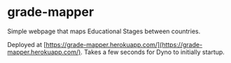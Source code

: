 # grade-mapper
Simple webpage that maps Educational Stages between countries.

Deployed at [https://grade-mapper.herokuapp.com/](https://grade-mapper.herokuapp.com/).  Takes a few seconds for Dyno to initially startup.
